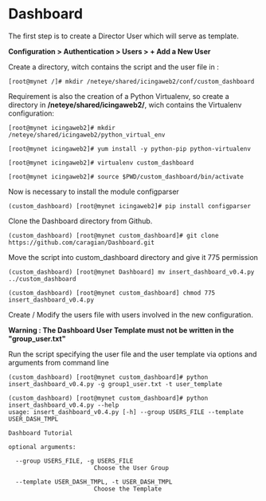# Dashboard

The first step is to create a Director User which will serve as template.

**Configuration > Authentication > Users > + Add a New User**

Create a directory, witch contains the script and the user file in :

    [root@mynet /]# mkdir /neteye/shared/icingaweb2/conf/custom_dashboard
    
Requirement is also the creation of a Python Virtualenv, so create a directory in **/neteye/shared/icingaweb2/**, wich contains the Virtualenv configuration:

    [root@mynet icingaweb2]# mkdir /neteye/shared/icingaweb2/python_virtual_env

    [root@mynet icingaweb2]# yum install -y python-pip python-virtualenv
    
    [root@mynet icingaweb2]# virtualenv custom_dashboard

    [root@mynet icingaweb2]# source $PWD/custom_dashboard/bin/activate

Now is necessary to install the module configparser

    (custom_dashboard) [root@mynet icingaweb2]# pip install configparser
    
Clone the Dashboard directory from Github.

    (custom_dashboard) [root@mynet custom_dashboard]# git clone https://github.com/caragian/Dashboard.git
    
 Move the script into custom_dashboard directory and give it 775 permission
 
    (custom_dashboard) [root@mynet Dashboard] mv insert_dashboard_v0.4.py ../custom_dashboard
    
    (custom_dashboard) [root@mynet custom_dashboard] chmod 775 insert_dashboard_v0.4.py

Create / Modify the users file with users involved in the new configuration.

**Warning : The Dashboard User Template must not be written in the "group_user.txt"**

Run the script specifying the user file and the user template via options and arguments from command line

    (custom_dashboard) [root@mynet custom_dashboard]# python insert_dashboard_v0.4.py -g group1_user.txt -t user_template
    
    (custom_dashboard) [root@mynet custom_dashboard]# python insert_dashboard_v0.4.py --help
    usage: insert_dashboard_v0.4.py [-h] --group USERS_FILE --template USER_DASH_TMPL

    Dashboard Tutorial

    optional arguments:
  
      --group USERS_FILE, -g USERS_FILE
                            Choose the User Group
                            
      --template USER_DASH_TMPL, -t USER_DASH_TMPL
                            Choose the Template
